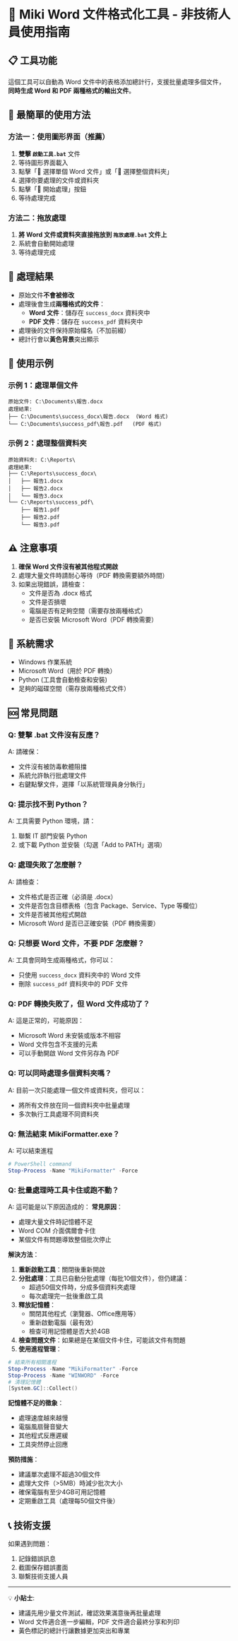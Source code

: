 # 🔧 Miki Word 文件格式化工具 - 非技術人員使用指南

## 📋 工具功能
這個工具可以自動為 Word 文件中的表格添加總計行，支援批量處理多個文件，**同時生成 Word 和 PDF 兩種格式的輸出文件**。

## 🚀 最簡單的使用方法

### 方法一：使用圖形界面（推薦）
1. **雙擊 `啟動工具.bat`** 文件
2. 等待圖形界面載入
3. 點擊「📄 選擇單個 Word 文件」或「📁 選擇整個資料夾」
4. 選擇你要處理的文件或資料夾
5. 點擊「🚀 開始處理」按鈕
6. 等待處理完成

### 方法二：拖放處理
1. **將 Word 文件或資料夾直接拖放到 `拖放處理.bat` 文件上**
2. 系統會自動開始處理
3. 等待處理完成

## 📁 處理結果
- 原始文件**不會被修改**
- 處理後會生成**兩種格式的文件**：
  - **Word 文件**：儲存在 `success_docx` 資料夾中
  - **PDF 文件**：儲存在 `success_pdf` 資料夾中
- 處理後的文件保持原始檔名（不加前綴）
- 總計行會以**黃色背景**突出顯示

## 🎯 使用示例

### 示例 1：處理單個文件
```
原始文件: C:\Documents\報告.docx
處理結果: 
├── C:\Documents\success_docx\報告.docx  (Word 格式)
└── C:\Documents\success_pdf\報告.pdf   (PDF 格式)
```

### 示例 2：處理整個資料夾
```
原始資料夾: C:\Reports\
處理結果: 
├── C:\Reports\success_docx\
│   ├── 報告1.docx
│   ├── 報告2.docx
│   └── 報告3.docx
└── C:\Reports\success_pdf\
    ├── 報告1.pdf
    ├── 報告2.pdf
    └── 報告3.pdf
```

## ⚠️ 注意事項
1. **確保 Word 文件沒有被其他程式開啟**
2. 處理大量文件時請耐心等待（PDF 轉換需要額外時間）
3. 如果出現錯誤，請檢查：
   - 文件是否為 .docx 格式
   - 文件是否損壞
   - 電腦是否有足夠空間（需要存放兩種格式）
   - 是否已安裝 Microsoft Word（PDF 轉換需要）

## 🔧 系統需求
- Windows 作業系統
- Microsoft Word（用於 PDF 轉換）
- Python (工具會自動檢查和安裝)
- 足夠的磁碟空間（需存放兩種格式文件）

## 🆘 常見問題

### Q: 雙擊 .bat 文件沒有反應？



A: 請確保：
- 文件沒有被防毒軟體阻擋
- 系統允許執行批處理文件
- 右鍵點擊文件，選擇「以系統管理員身分執行」

### Q: 提示找不到 Python？
A: 工具需要 Python 環境，請：
1. 聯繫 IT 部門安裝 Python
2. 或下載 Python 並安裝（勾選「Add to PATH」選項）

### Q: 處理失敗了怎麼辦？
A: 請檢查：
- 文件格式是否正確（必須是 .docx）
- 文件是否包含目標表格（包含 Package、Service、Type 等欄位）
- 文件是否被其他程式開啟
- Microsoft Word 是否已正確安裝（PDF 轉換需要）

### Q: 只想要 Word 文件，不要 PDF 怎麼辦？
A: 工具會同時生成兩種格式，你可以：
- 只使用 `success_docx` 資料夾中的 Word 文件
- 刪除 `success_pdf` 資料夾中的 PDF 文件

### Q: PDF 轉換失敗了，但 Word 文件成功了？
A: 這是正常的，可能原因：
- Microsoft Word 未安裝或版本不相容
- Word 文件包含不支援的元素
- 可以手動開啟 Word 文件另存為 PDF

### Q: 可以同時處理多個資料夾嗎？
A: 目前一次只能處理一個文件或資料夾，但可以：
- 將所有文件放在同一個資料夾中批量處理
- 多次執行工具處理不同資料夾

### Q: 無法結束 MikiFormatter.exe？
A: 可以結束進程
```PowerShell
# PowerShell command
Stop-Process -Name "MikiFormatter" -Force
```

### Q: 批量處理時工具卡住或跑不動？
A: 這可能是以下原因造成的：
**常見原因**：
- 處理大量文件時記憶體不足
- Word COM 介面偶爾會卡住
- 某個文件有問題導致整個批次停止

**解決方法**：
1. **重新啟動工具**：關閉後重新開啟
2. **分批處理**：工具已自動分批處理（每批10個文件），但仍建議：
   - 超過50個文件時，分成多個資料夾處理
   - 每次處理完一批後重啟工具
3. **釋放記憶體**：
   - 關閉其他程式（瀏覽器、Office應用等）
   - 重新啟動電腦（最有效）
   - 檢查可用記憶體是否大於4GB
4. **檢查問題文件**：如果總是在某個文件卡住，可能該文件有問題
5. **使用進程管理**：
```PowerShell
# 結束所有相關進程
Stop-Process -Name "MikiFormatter" -Force
Stop-Process -Name "WINWORD" -Force
# 清理記憶體
[System.GC]::Collect()
```

**記憶體不足的徵象**：
- 處理速度越來越慢
- 電腦風扇聲音變大
- 其他程式反應遲緩
- 工具突然停止回應

**預防措施**：
- 建議單次處理不超過30個文件
- 處理大文件（>5MB）時減少批次大小
- 確保電腦有至少4GB可用記憶體
- 定期重啟工具（處理每50個文件後）


## 📞 技術支援
如果遇到問題：
1. 記錄錯誤訊息
2. 截圖保存錯誤畫面
3. 聯繫技術支援人員

---

💡 **小貼士**: 
- 建議先用少量文件測試，確認效果滿意後再批量處理
- Word 文件適合進一步編輯，PDF 文件適合最終分享和列印
- 黃色標記的總計行讓數據更加突出和專業
